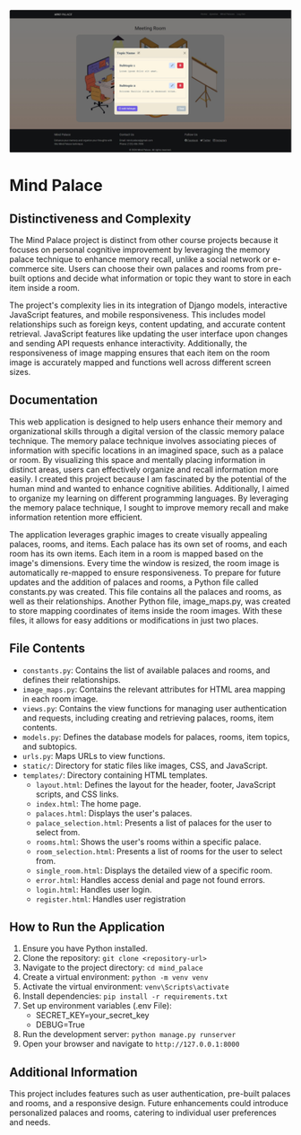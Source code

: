 ![Alt text](final-project.png)

# Mind Palace

## Distinctiveness and Complexity
The Mind Palace project is distinct from other course projects because it focuses on personal cognitive improvement by leveraging the memory palace technique to enhance memory recall, unlike a social network or e-commerce site. Users can choose their own palaces and rooms from pre-built options and decide what information or topic they want to store in each item inside a room.

The project's complexity lies in its integration of Django models, interactive JavaScript features, and mobile responsiveness. This includes model relationships such as foreign keys, content updating, and accurate content retrieval. JavaScript features like updating the user interface upon changes and sending API requests enhance interactivity. Additionally, the responsiveness of image mapping ensures that each item on the room image is accurately mapped and functions well across different screen sizes.

## Documentation
This web application is designed to help users enhance their memory and organizational skills through a digital version of the classic memory palace technique. The memory palace technique involves associating pieces of information with specific locations in an imagined space, such as a palace or room. By visualizing this space and mentally placing information in distinct areas, users can effectively organize and recall information more easily.
I created this project because I am fascinated by the potential of the human mind and wanted to enhance cognitive abilities. Additionally, I aimed to organize my learning on different programming languages. By leveraging the memory palace technique, I sought to improve memory recall and make information retention more efficient.

The application leverages graphic images to create visually appealing palaces, rooms, and items. Each palace has its own set of rooms, and each room has its own items. Each item in a room is mapped based on the image's dimensions. Every time the window is resized, the room image is automatically re-mapped to ensure responsiveness. To prepare for future updates and the addition of palaces and rooms, a Python file called constants.py was created. This file contains all the palaces and rooms, as well as their relationships. Another Python file, image_maps.py, was created to store mapping coordinates of items inside the room images. With these files, it allows for easy additions or modifications in just two places.

## File Contents
- `constants.py`: Contains the list of available palaces and rooms, and defines their relationships.
- `image_maps.py`: Contains the relevant attributes for HTML area mapping in each room image.
- `views.py`: Contains the view functions for managing user authentication and requests, including creating and retrieving palaces, rooms, item contents.
- `models.py`: Defines the database models for palaces, rooms, item topics, and subtopics.
- `urls.py`: Maps URLs to view functions.
- `static/`: Directory for static files like images, CSS, and JavaScript.
- `templates/`: Directory containing HTML templates.
    - `layout.html`: Defines the layout for the header, footer, JavaScript scripts, and CSS links.
    - `index.html`: The home page.
    - `palaces.html`: Displays the user's palaces.
    - `palace_selection.html`: Presents a list of palaces for the user to select from.
    - `rooms.html`: Shows the user's rooms within a specific palace.
    - `room_selection.html`: Presents a list of rooms for the user to select from.
    - `single_room.html`: Displays the detailed view of a specific room.
    - `error.html`: Handles access denial and page not found errors.
    - `login.html`: Handles user login.
    - `register.html`: Handles user registration

## How to Run the Application
1. Ensure you have Python installed.
2. Clone the repository: `git clone <repository-url>`
3. Navigate to the project directory: `cd mind_palace`
4. Create a virtual environment: `python -m venv venv`
5. Activate the virtual environment: `venv\Scripts\activate`
6. Install dependencies: `pip install -r requirements.txt`
7. Set up environment variables (.env File): 
    - SECRET_KEY=your_secret_key 
    - DEBUG=True
8. Run the development server: `python manage.py runserver`
9. Open your browser and navigate to `http://127.0.0.1:8000`


## Additional Information
This project includes features such as user authentication, pre-built palaces and rooms, and a responsive design. Future enhancements could introduce personalized palaces and rooms, catering to individual user preferences and needs.
